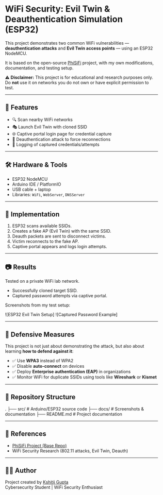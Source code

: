 # WiFi Security: Evil Twin & Deauthentication Simulation (ESP32)

This project demonstrates two common WiFi vulnerabilities — **deauthentication attacks** and **Evil Twin access points** — using an ESP32 NodeMCU.  

It is based on the open-source [PhiSiFi](https://github.com/p3tr0s/PhiSiFi) project, with my own modifications, documentation, and testing setup.  

⚠️ **Disclaimer:** This project is for educational and research purposes only. Do **not** use it on networks you do not own or have explicit permission to test.  

---

## 📌 Features
- 🔍 Scan nearby WiFi networks  
- 🎭 Launch Evil Twin with cloned SSID  
- 🌐 Captive portal login page for credential capture  
- 📡 Deauthentication attack to force reconnections  
- 📝 Logging of captured credentials/attempts  

---

## 🛠 Hardware & Tools
- ESP32 NodeMCU  
- Arduino IDE / PlatformIO  
- USB cable + laptop  
- Libraries: `WiFi`, `WebServer`, `DNSServer`  

---

## 🚀 Implementation
1. ESP32 scans available SSIDs.  
2. Creates a fake AP (Evil Twin) with the same SSID.  
3. Deauth packets are sent to disconnect victims.  
4. Victim reconnects to the fake AP.  
5. Captive portal appears and logs login attempts.  

---

## 📷 Results
Tested on a private WiFi lab network.  
- Successfully cloned target SSID.  
- Captured password attempts via captive portal.  

Screenshots from my test setup:  

![ESP32 Evil Twin Setup]
![Captured Password Example]
     
---

## 🔐 Defensive Measures
This project is not just about demonstrating the attack, but also about learning **how to defend against it**:  

- ✅ Use **WPA3** instead of WPA2  
- ✅ Disable **auto-connect** on devices  
- ✅ Deploy **Enterprise authentication (EAP)** in organizations  
- ✅ Monitor WiFi for duplicate SSIDs using tools like **Wireshark** or **Kismet**  

---

## 📂 Repository Structure
.
├── src/ # Arduino/ESP32 source code
├── docs/ # Screenshots & documentation
├── README.md # Project documentation


---

## 📖 References
- [PhiSiFi Project (Base Repo)](https://github.com/p3tr0s/PhiSiFi)  
- WiFi Security Research (802.11 attacks, Evil Twin, Deauth)  

---

## 👨‍💻 Author
Project created by [Kshitij Gupta](https://github.com/gupta09-oop)  
Cybersecurity Student | WiFi Security Enthusiast
